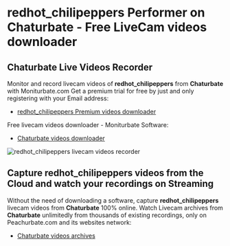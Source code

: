 # redhot_chilipeppers Performer on Chaturbate - Free LiveCam videos downloader

## Chaturbate Live Videos Recorder

Monitor and record livecam videos of **redhot_chilipeppers** from **Chaturbate** with Moniturbate.com
Get a premium trial for free by just and only registering with your Email address:
* [redhot_chilipeppers Premium videos downloader](https://moniturbate.com/request-demo-licence-key.html)

Free livecam videos downloader - Moniturbate Software:
* [Chaturbate videos downloader](https://moniturbate.com/moniturbate-download-software.html)

![redhot_chilipeppers livecam videos recorder](https://peachurnet.com/templates/moniturbate-software.png)


## Capture redhot_chilipeppers videos from the Cloud and watch your recordings on Streaming

Without the need of downloading a software, capture **redhot_chilipeppers** livecam videos from **Chaturbate** 100% online.
Watch Livecam archives from **Chaturbate** unlimitedly from thousands of existing recordings, only on Peachurbate.com and its websites network:
* [Chaturbate videos archives](https://peachurnet.com/)